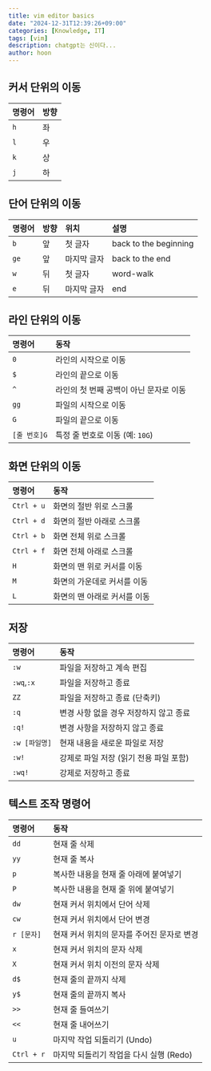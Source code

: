 ```yaml
---
title: vim editor basics
date: "2024-12-31T12:39:26+09:00"
categories: [Knowledge, IT]
tags: [vim]
description: chatgpt는 신이다...
author: hoon
---
```

## 커서 단위의 이동
| 명령어 | 방향 |
| :----- | :--- |
| `h`    | 좌   |
| `l`    | 우   |
| `k`    | 상   |
| `j`    | 하   |

## 단어 단위의 이동
| 명령어 | 방향 | 위치        | 설명                  |
| :----- | :--- | :---------- | :-------------------- |
| `b`    | 앞   | 첫 글자     | back to the beginning |
| `ge`   | 앞   | 마지막 글자 | back to the end       |
| `w`    | 뒤   | 첫 글자     | word-walk             |
| `e`    | 뒤   | 마지막 글자 | end                   |

## 라인 단위의 이동
| 명령어       | 동작                                   |
| :----------- | :------------------------------------- |
| `0`          | 라인의 시작으로 이동                   |
| `$`          | 라인의 끝으로 이동                     |
| `^`          | 라인의 첫 번째 공백이 아닌 문자로 이동 |
| `gg`         | 파일의 시작으로 이동                   |
| `G`          | 파일의 끝으로 이동                     |
| `[줄 번호]G` | 특정 줄 번호로 이동 (예: `10G`)        |

## 화면 단위의 이동
| 명령어     | 동작                         |
| :--------- | :--------------------------- |
| `Ctrl + u` | 화면의 절반 위로 스크롤      |
| `Ctrl + d` | 화면의 절반 아래로 스크롤    |
| `Ctrl + b` | 화면 전체 위로 스크롤        |
| `Ctrl + f` | 화면 전체 아래로 스크롤      |
| `H`        | 화면의 맨 위로 커서를 이동   |
| `M`        | 화면의 가운데로 커서를 이동  |
| `L`        | 화면의 맨 아래로 커서를 이동 |

## 저장
| 명령어        | 동작                                   |
| :------------ | :------------------------------------- |
| `:w`          | 파일을 저장하고 계속 편집              |
| `:wq`,`:x`    | 파일을 저장하고 종료                   |
| `ZZ`          | 파일을 저장하고 종료 (단축키)          |
| `:q`          | 변경 사항 없을 경우 저장하지 않고 종료 |
| `:q!`         | 변경 사항을 저장하지 않고 종료         |
| `:w [파일명]` | 현재 내용을 새로운 파일로 저장         |
| `:w!`         | 강제로 파일 저장 (읽기 전용 파일 포함) |
| `:wq!`        | 강제로 저장하고 종료                   |

## 텍스트 조작 명령어
| 명령어     | 동작                                       |
| :--------- | :----------------------------------------- |
| `dd`       | 현재 줄 삭제                               |
| `yy`       | 현재 줄 복사                               |
| `p`        | 복사한 내용을 현재 줄 아래에 붙여넣기      |
| `P`        | 복사한 내용을 현재 줄 위에 붙여넣기        |
| `dw`       | 현재 커서 위치에서 단어 삭제               |
| `cw`       | 현재 커서 위치에서 단어 변경               |
| `r [문자]` | 현재 커서 위치의 문자를 주어진 문자로 변경 |
| `x`        | 현재 커서 위치의 문자 삭제                 |
| `X`        | 현재 커서 위치 이전의 문자 삭제            |
| `d$`       | 현재 줄의 끝까지 삭제                      |
| `y$`       | 현재 줄의 끝까지 복사                      |
| `>>`       | 현재 줄 들여쓰기                           |
| `<<`       | 현재 줄 내어쓰기                           |
| `u`        | 마지막 작업 되돌리기 (Undo)                |
| `Ctrl + r` | 마지막 되돌리기 작업을 다시 실행 (Redo)    |
